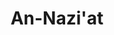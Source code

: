 ---
title: "An-Nazi'at"
arabic: "النّٰزعٰت"
no: 79
arabic_no: ٧٩
ayah: 46
prev: an-naba
next: abasa
---